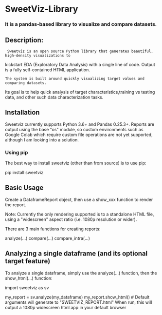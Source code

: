 # SweetViz-Library
  ### It is a pandas-based library to visualize and compare datasets.
  
## Description:
     Sweetviz is an open source Python library that generates beautiful, high-density visualizations to 
  kickstart EDA (Exploratory Data Analysis) with a single line of code. Output is a fully self-contained HTML application.

    The system is built around quickly visualizing target values and comparing datasets. 
 Its goal is to help quick analysis of target characteristics,training vs testing data, and other such data characterization tasks.
  
## Installation

Sweetviz currently supports Python 3.6+ and Pandas 0.25.3+. Reports are output using the base "os" module, so custom environments such as Google Colab which require custom file operations are not yet supported, although I am looking into a solution.

   ### Using pip
The best way to install sweetviz (other than from source) is to use pip:

pip install sweetviz

## Basic Usage
Create a DataframeReport object, then use a show_xxx function to render the report.

Note: Currently the only rendering supported is to a standalone HTML file, using a "widescreen" aspect ratio (i.e. 1080p resolution or wider).

There are 3 main functions for creating reports:

analyze(...)
compare(...)
compare_intra(...)

## Analyzing a single dataframe (and its optional target feature)

To analyze a single dataframe, simply use the analyze(...) function, then the show_html(...) function:

import sweetviz as sv

my_report = sv.analyze(my_dataframe)
my_report.show_html() # Default arguments will generate to "SWEETVIZ_REPORT.html"
When run, this will output a 1080p widescreen html app in your default browser
